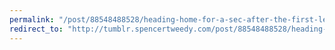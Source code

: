 ```yaml
---
permalink: "/post/88548488528/heading-home-for-a-sec-after-the-first-leg-of-the"
redirect_to: "http://tumblr.spencertweedy.com/post/88548488528/heading-home-for-a-sec-after-the-first-leg-of-the"
---
```

